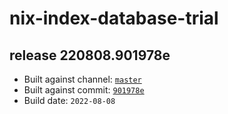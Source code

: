 # nix-index-database-trial
## release 220808.901978e
- Built against channel: [`master`](https://github.com/nixos/nixpkgs/tree/master)
- Built against commit: [`901978e`](https://github.com/NixOS/nixpkgs/commit/901978e1fd43753d56299a3b4f549b66ea77a744)
- Build date: `2022-08-08`
